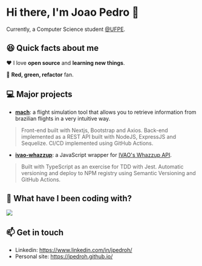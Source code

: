 # Hi there, I'm Joao Pedro 👋
Currently, a Computer Science student [@UFPE](https://www.cin.ufpe.br).

## 😆 Quick facts about me
❤️ I love **open source** and **learning new things**.

🔁 **Red, green, refactor** fan.

## 💻 Major projects
- [**mach**](https://jpedroh.github.io/mach/): a flight simulation tool that allows you to retrieve information from brazilian flights in a very intuitive way. 

> Front-end built with Nextjs, Bootstrap and Axios. Back-end implemented as a REST API built with NodeJS, ExpressJS and Sequelize. CI/CD implemented using GitHub Actions.

- [**ivao-whazzup**](https://github.com/jpedroh/ivao-whazzup/): a JavaScript wrapper for [IVAO's Whazzup API](https://wiki.ivao.aero/en/home/devops/api/whazuup/status-file-format).

> Built with TypeScript as an exercise for TDD with Jest. Automatic versioning and deploy to NPM registry using Semantic Versioning and GitHub Actions.

## 📜 What have I been coding with?
<img align="center" src="https://github-readme-stats.vercel.app/api/top-langs/?username=jpedroh&layout=compact" />

## 📫 Get in touch
- Linkedin: https://www.linkedin.com/in/jpedroh/
- Personal site: https://jpedroh.github.io/
